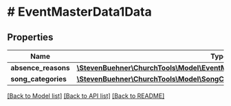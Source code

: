 # # EventMasterData1Data

## Properties

Name | Type | Description | Notes
------------ | ------------- | ------------- | -------------
**absence_reasons** | [**\StevenBuehner\ChurchTools\Model\EventMasterData1DataAbsenceReasonsInner[]**](EventMasterData1DataAbsenceReasonsInner.md) |  |
**song_categories** | [**\StevenBuehner\ChurchTools\Model\SongCategory[]**](SongCategory.md) |  |

[[Back to Model list]](../../README.md#models) [[Back to API list]](../../README.md#endpoints) [[Back to README]](../../README.md)
